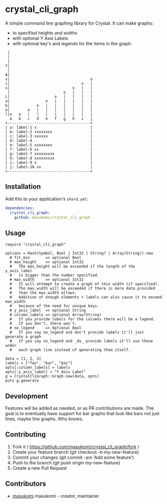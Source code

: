# crystal_cli_graph

A simple command line graphing library for Crystal. It can make graphs: 

* to specified heights and widths
* with optional Y Axis Labels
* with optional key's and legends for the items in the graph.

```
 |
 |
 |
Y|
 |
A|
x|                                    o
i|                                o   |
s|                            o   |   |
 |                        o   |   |   |
L|                    o   |   |   |   |
a|                o   |   |   |   |   |
b|            o   |   |   |   |   |   |
e|        o   |   |   |   |   |   |   |
l|o   o   |   |   |   |   |   |   |   |
  a   b   c   d   e   f   g   h   i   j
+-------------------------------------+
| a: label-1 x                        |
| b: label-2 xxxxxxxx                 |
| c: label-3 xxxxxx                   |
| d: label-4                          |
| e: label-5 xxxxxxxx                 |
| f: label-6 xx                       |
| g: label-7 xxxxxxxxx                |
| h: label-8 xxxxxxxxx                |
| i: label-9 x                        |
| j: label-10 xx                      |
+-------------------------------------+
```



## Installation

Add this to your application's `shard.yml`:

```yaml
dependencies:
  crystal_cli_graph:
    github: masukomi/crystal_cli_graph
```

## Usage

```crystal
require "crystal_cli_graph"

options = Hash(Symbol, Bool | Int32 | String? | Array(String)).new
  # fit_min       => optional Bool
  # max_height    => optional Int32
  #   The max_height will be exceeded if the length of the y_axis_label
  #   is bigger than the number specified.
  # max_width     => optional Int32
  #   It will attempt to create a graph of this width (if specified). 
  #   The max_width will be exceeded if there is more data provided 
  #   than the max_width allows. 
  #   Addition of enough elements + labels can also cause it to exceed max_width
  #   because of the need for unique keys.
  # y_axis_label  => optional String
  # column_labels => optional Array(String)
  #   If you provide labels for the columns there will be a legend.
  #   If you don't, there won't. 
  # no_legend     => Optional Bool
  #   If you say no_legend and don't provide labels it'll just generate a graph
  #   If you say no_legend and _do_ provide labels it'll use those under
  #   each graph line instead of generating them itself.

data = [1, 2, 3]
labels = ["foo", "bar", "baz"]
opts[:column_labels] = labels
opts[:y_axis_label] = "Y Axis Label"
g = CrystalCliGraph::Graph.new(data, opts)
puts g.generate
```

## Development

Features will be added as needed, or as PR contributions are made. The goal is to
eventually have support for bar graphs that look like bars not just lines, 
maybe line graphs. Who knows. 

## Contributing

1. Fork it ( https://github.com/masukomi/crystal_cli_graph/fork )
2. Create your feature branch (git checkout -b my-new-feature)
3. Commit your changes (git commit -am 'Add some feature')
4. Push to the branch (git push origin my-new-feature)
5. Create a new Pull Request

## Contributors

- [masukomi](https://github.com/masukomi) masukomi - creator, maintainer
